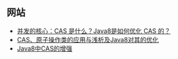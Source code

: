 
## 网站

- [并发的核心：CAS 是什么？Java8是如何优化 CAS 的？](https://www.cnblogs.com/kubidemanong/p/10681550.html)
- [CAS、原子操作类的应用与浅析及Java8对其的优化](https://juejin.cn/post/6844903788596166664)
- [Java8中CAS的增强](http://ifeve.com/enhanced-cas-in-jdk8/)
